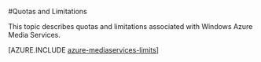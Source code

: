 <properties 
	pageTitle="Media Services quotas and limitation" 
	description="This topic describes quotas and limitations associated with Windows Azure Media Services." 
	services="media-services" 
	documentationCenter="" 
	authors="juliako" 
	manager="dwrede" 
	editor=""/>

<tags
	ms.service="media-services"
	ms.date="09/07/2015"
	wacn.date=""/>


#Quotas and Limitations

This topic describes quotas and limitations associated with Windows Azure Media Services.

[AZURE.INCLUDE [azure-mediaservices-limits](../includes/azure-mediaservices-limits.md)]

<!-- deleted by customization
##Media Services learning paths

You can view AMS learning paths here:

- [AMS Live Streaming Workflow](http://azure.microsoft.com/documentation/learning-paths/media-services-streaming-live/)
- [AMS on Demand Streaming Workflow](http://azure.microsoft.com/documentation/learning-paths/media-services-streaming-on-demand/)


-->